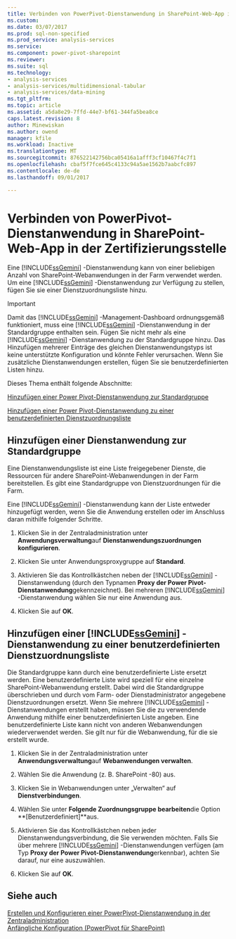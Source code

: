 ```yaml
---
title: Verbinden von PowerPivot-Dienstanwendung in SharePoint-Web-App in der Zertifizierungsstelle | Microsoft Docs
ms.custom: 
ms.date: 03/07/2017
ms.prod: sql-non-specified
ms.prod_service: analysis-services
ms.service: 
ms.component: power-pivot-sharepoint
ms.reviewer: 
ms.suite: sql
ms.technology:
- analysis-services
- analysis-services/multidimensional-tabular
- analysis-services/data-mining
ms.tgt_pltfrm: 
ms.topic: article
ms.assetid: a5da8e29-7ffd-44e7-bf61-344fa5bea8ce
caps.latest.revision: 8
author: Minewiskan
ms.author: owend
manager: kfile
ms.workload: Inactive
ms.translationtype: MT
ms.sourcegitcommit: 876522142756bca05416a1afff3cf10467f4c7f1
ms.openlocfilehash: cbaf5f7fce645c4133c94a5ae1562b7aabcfc897
ms.contentlocale: de-de
ms.lasthandoff: 09/01/2017

---
```

# <a name="connect-power-pivot-service-app-to-sharepoint-web-app-in-ca"></a>Verbinden von PowerPivot-Dienstanwendung in SharePoint-Web-App in der Zertifizierungsstelle
  Eine [!INCLUDE[ssGemini](../../includes/ssgemini-md.md)] -Dienstanwendung kann von einer beliebigen Anzahl von SharePoint-Webanwendungen in der Farm verwendet werden. Um eine [!INCLUDE[ssGemini](../../includes/ssgemini-md.md)] -Dienstanwendung zur Verfügung zu stellen, fügen Sie sie einer Dienstzuordnungsliste hinzu.  
  
> [!IMPORTANT]  
>  Damit das [!INCLUDE[ssGemini](../../includes/ssgemini-md.md)] -Management-Dashboard ordnungsgemäß funktioniert, muss eine [!INCLUDE[ssGemini](../../includes/ssgemini-md.md)] -Dienstanwendung in der Standardgruppe enthalten sein. Fügen Sie nicht mehr als eine [!INCLUDE[ssGemini](../../includes/ssgemini-md.md)] -Dienstanwendung zu der Standardgruppe hinzu. Das Hinzufügen mehrerer Einträge des gleichen Dienstanwendungstyps ist keine unterstützte Konfiguration und könnte Fehler verursachen. Wenn Sie zusätzliche Dienstanwendungen erstellen, fügen Sie sie benutzerdefinierten Listen hinzu.  
  
 Dieses Thema enthält folgende Abschnitte:  
  
 [Hinzufügen einer Power Pivot-Dienstanwendung zur Standardgruppe](#default)  
  
 [Hinzufügen einer Power Pivot-Dienstanwendung zu einer benutzerdefinierten Dienstzuordnungsliste](#custom)  
  
##  <a name="default"></a> Hinzufügen einer Dienstanwendung zur Standardgruppe  
 Eine Dienstanwendungsliste ist eine Liste freigegebener Dienste, die Ressourcen für andere SharePoint-Webanwendungen in der Farm bereitstellen. Es gibt eine Standardgruppe von Dienstzuordnungen für die Farm.  
  
 Eine [!INCLUDE[ssGemini](../../includes/ssgemini-md.md)] -Dienstanwendung kann der Liste entweder hinzugefügt werden, wenn Sie die Anwendung erstellen oder im Anschluss daran mithilfe folgender Schritte.  
  
1.  Klicken Sie in der Zentraladministration unter **Anwendungsverwaltung**auf **Dienstanwendungszuordnungen konfigurieren**.  
  
2.  Klicken Sie unter Anwendungsproxygruppe auf **Standard**.  
  
3.  Aktivieren Sie das Kontrollkästchen neben der [!INCLUDE[ssGemini](../../includes/ssgemini-md.md)] -Dienstanwendung (durch den Typnamen **Proxy der Power Pivot-Dienstanwendung**gekennzeichnet). Bei mehreren [!INCLUDE[ssGemini](../../includes/ssgemini-md.md)] -Dienstanwendung wählen Sie nur eine Anwendung aus.  
  
4.  Klicken Sie auf **OK**.  
  
##  <a name="custom"></a> Hinzufügen einer [!INCLUDE[ssGemini](../../includes/ssgemini-md.md)] -Dienstanwendung zu einer benutzerdefinierten Dienstzuordnungsliste  
 Die Standardgruppe kann durch eine benutzerdefinierte Liste ersetzt werden. Eine benutzerdefinierte Liste wird speziell für eine einzelne SharePoint-Webanwendung erstellt. Dabei wird die Standardgruppe überschrieben und durch vom Farm- oder Dienstadministrator angegebene Dienstzuordnungen ersetzt. Wenn Sie mehrere [!INCLUDE[ssGemini](../../includes/ssgemini-md.md)] -Dienstanwendungen erstellt haben, müssen Sie die zu verwendende Anwendung mithilfe einer benutzerdefinierten Liste angeben. Eine benutzerdefinierte Liste kann nicht von anderen Webanwendungen wiederverwendet werden. Sie gilt nur für die Webanwendung, für die sie erstellt wurde.  
  
1.  Klicken Sie in der Zentraladministration unter **Anwendungsverwaltung**auf **Webanwendungen verwalten**.  
  
2.  Wählen Sie die Anwendung (z. B. SharePoint -80) aus.  
  
3.  Klicken Sie in Webanwendungen unter „Verwalten“ auf **Dienstverbindungen**.  
  
4.  Wählen Sie unter **Folgende Zuordnungsgruppe bearbeiten**die Option **[Benutzerdefiniert]**aus.  
  
5.  Aktivieren Sie das Kontrollkästchen neben jeder Dienstanwendungsverbindung, die Sie verwenden möchten. Falls Sie über mehrere [!INCLUDE[ssGemini](../../includes/ssgemini-md.md)] -Dienstanwendungen verfügen (am Typ **Proxy der Power Pivot-Dienstanwendung**erkennbar), achten Sie darauf, nur eine auszuwählen.  
  
6.  Klicken Sie auf **OK**.  
  
## <a name="see-also"></a>Siehe auch  
 [Erstellen und Konfigurieren einer PowerPivot-Dienstanwendung in der Zentraladministration](../../analysis-services/power-pivot-sharepoint/create-and-configure-power-pivot-service-application-in-ca.md)   
 [Anfängliche Konfiguration (PowerPivot für SharePoint)](http://msdn.microsoft.com/en-us/3a0ec2eb-017a-40db-b8d4-8aa8f4cdc146)  
  
  

